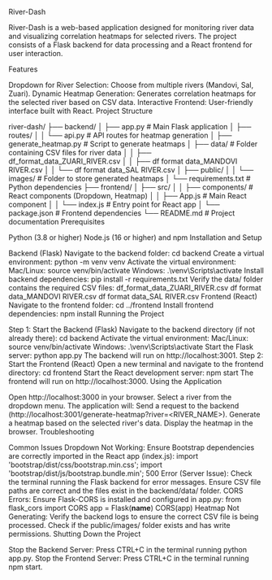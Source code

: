 River-Dash

River-Dash is a web-based application designed for monitoring river data and visualizing correlation heatmaps for selected rivers. The project consists of a Flask backend for data processing and a React frontend for user interaction.

Features

Dropdown for River Selection: Choose from multiple rivers (Mandovi, Sal, Zuari).
Dynamic Heatmap Generation: Generates correlation heatmaps for the selected river based on CSV data.
Interactive Frontend: User-friendly interface built with React.
Project Structure

river-dash/
├── backend/
│   ├── app.py                 # Main Flask application
│   ├── routes/
│   │   └── api.py             # API routes for heatmap generation
│   ├── generate_heatmap.py    # Script to generate heatmaps
│   ├── data/                  # Folder containing CSV files for river data
│   │   ├── df_format_data_ZUARI_RIVER.csv
│   │   ├── df format data_MANDOVI RIVER.csv
│   │   └── df format data_SAL RIVER.csv
│   ├── public/
│   │   └── images/            # Folder to store generated heatmaps
│   └── requirements.txt       # Python dependencies
├── frontend/
│   ├── src/
│   │   ├── components/        # React components (Dropdown, Heatmap)
│   │   ├── App.js             # Main React component
│   │   └── index.js           # Entry point for React app
│   └── package.json           # Frontend dependencies
└── README.md                  # Project documentation
Prerequisites

Python (3.8 or higher)
Node.js (16 or higher) and npm
Installation and Setup

Backend (Flask)
Navigate to the backend folder:
cd backend
Create a virtual environment:
python -m venv venv
Activate the virtual environment:
Mac/Linux:
source venv/bin/activate
Windows:
.\venv\Scripts\activate
Install backend dependencies:
pip install -r requirements.txt
Verify the data/ folder contains the required CSV files:
df_format_data_ZUARI_RIVER.csv
df format data_MANDOVI RIVER.csv
df format data_SAL RIVER.csv
Frontend (React)
Navigate to the frontend folder:
cd ../frontend
Install frontend dependencies:
npm install
Running the Project

Step 1: Start the Backend (Flask)
Navigate to the backend directory (if not already there):
cd backend
Activate the virtual environment:
Mac/Linux:
source venv/bin/activate
Windows:
.\venv\Scripts\activate
Start the Flask server:
python app.py
The backend will run on http://localhost:3001.
Step 2: Start the Frontend (React)
Open a new terminal and navigate to the frontend directory:
cd frontend
Start the React development server:
npm start
The frontend will run on http://localhost:3000.
Using the Application

Open http://localhost:3000 in your browser.
Select a river from the dropdown menu.
The application will:
Send a request to the backend (http://localhost:3001/generate-heatmap?river=<RIVER_NAME>).
Generate a heatmap based on the selected river's data.
Display the heatmap in the browser.
Troubleshooting

Common Issues
Dropdown Not Working:
Ensure Bootstrap dependencies are correctly imported in the React app (index.js):
import 'bootstrap/dist/css/bootstrap.min.css';
import 'bootstrap/dist/js/bootstrap.bundle.min';
500 Error (Server Issue):
Check the terminal running the Flask backend for error messages.
Ensure CSV file paths are correct and the files exist in the backend/data/ folder.
CORS Errors:
Ensure Flask-CORS is installed and configured in app.py:
from flask_cors import CORS
app = Flask(__name__)
CORS(app)
Heatmap Not Generating:
Verify the backend logs to ensure the correct CSV file is being processed.
Check if the public/images/ folder exists and has write permissions.
Shutting Down the Project

Stop the Backend Server: Press CTRL+C in the terminal running python app.py.
Stop the Frontend Server: Press CTRL+C in the terminal running npm start.
